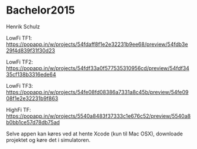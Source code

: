 # Bachelor2015
Henrik Schulz

LowFi TF1: 
https://popapp.in/w/projects/54fdaff8f1e2e32231b9ee68/preview/54fdb3e29f4d839f31f30d23

LowFi TF2:
https://popapp.in/w/projects/54fdf33a0f577535310956cd/preview/54fdf3435cf138b3316ede64

LowFi TF3:
https://popapp.in/w/projects/54fe08fd08386a7331a8c45b/preview/54fe0908f1e2e32231b9f863

HighFi TF:
https://popapp.in/w/projects/5540a8483f37333c1e676c52/preview/5540a8b0bb1ce57d78db75ad

Selve appen kan køres ved at hente Xcode (kun til Mac OSX), downloade projektet og køre det i simulatoren.
